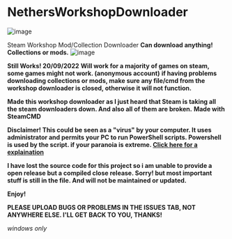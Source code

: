 # NethersWorkshopDownloader
![image](https://user-images.githubusercontent.com/89841173/191242823-4e3879c7-32e9-4a09-a6ad-3549f54609bc.png)

Steam Workshop Mod/Collection Downloader
**Can download anything! Collections or mods.**
![image](https://user-images.githubusercontent.com/89841173/191186400-22910d6f-e688-4f67-ba25-8e9fce9706e7.png)

**Still Works! 20/09/2022**
**Will work for a majority of games on steam, some games might not work. (anonymous account)**
__if having problems downloading collections or mods, make sure any file/cmd from the workshop downloader is closed, otherwise it will not function.__

**Made this workshop downloader as I just heard that Steam is taking all the steam downloaders down. And also all of them are broken.**
**Made with SteamCMD**

__Disclaimer! This could be seen as a "virus" by your computer. It uses administrator and permits your PC to run PowerShell scripts. Powershell is used by the script. if your paranoia is extreme. [Click here for a explaination](https://github.com/NethercraftMC5608/NethersWorkshopDownloader/wiki/Virus-explaination)__

**I have lost the source code for this project so i am unable to provide a open release but a compiled close release. Sorry! but most important stuff is still in the file. And will not be maintained or updated.**

**Enjoy!**

**PLEASE UPLOAD BUGS OR PROBLEMS IN THE ISSUES TAB, NOT ANYWHERE ELSE. I'LL GET BACK TO YOU, THANKS!**

_windows only_
